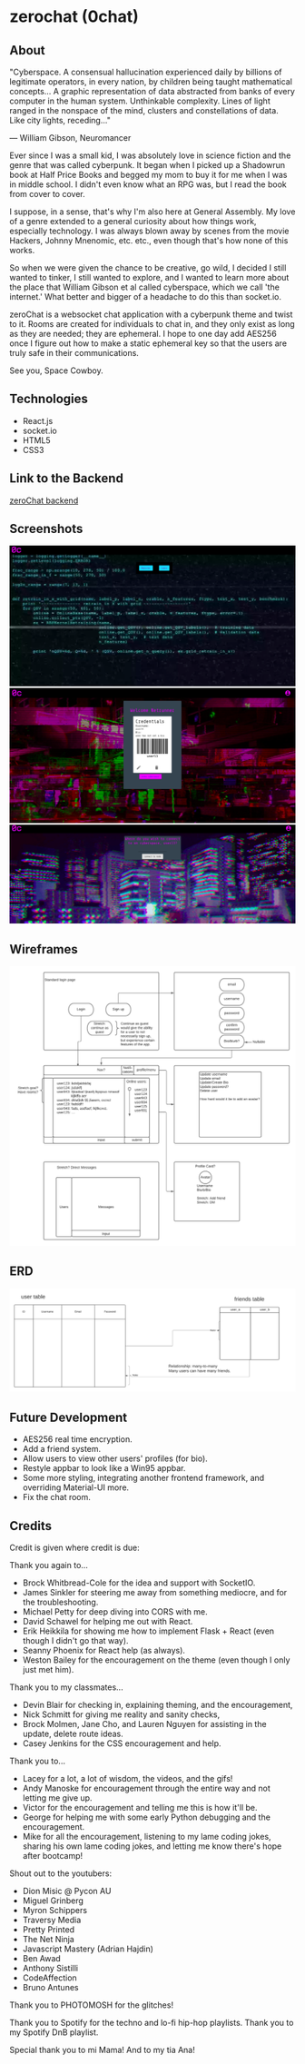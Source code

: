 # zerochat (0chat)

## About

"Cyberspace. A consensual hallucination experienced daily by billions of legitimate operators, in every nation, by children being taught mathematical concepts... A graphic representation of data abstracted from banks of every computer in the human system. Unthinkable complexity. Lines of light ranged in the nonspace of the mind, clusters and constellations of data. Like city lights, receding..."

― William Gibson, Neuromancer

Ever since I was a small kid, I was absolutely love in science fiction and the genre that was called cyberpunk. It began when I picked up a Shadowrun book at Half Price Books and begged my mom to buy it for me when I was in middle school. I didn't even know what an RPG was, but I read the book from cover to cover. 

I suppose, in a sense, that's why I'm also here at General Assembly. My love of a genre extended to a general curiosity about how things work, especially technology. I was always blown away by scenes from the movie Hackers, Johnny Mnenomic, etc. etc., even though that's how none of this works.

So when we were given the chance to be creative, go wild, I decided I still wanted to tinker, I still wanted to explore, and I wanted to learn more about the place that William Gibson et al called cyberspace, which we call 'the internet.' What better and bigger of a headache to do this than socket.io.

zeroChat is a websocket chat application with a cyberpunk theme and twist to it. Rooms are created for individuals to chat in, and they only exist as long as they are needed; they are ephemeral. I hope to one day add AES256 once I figure out how to make a static ephemeral key so that the users are truly safe in their communications.

See you, Space Cowboy.


## Technologies

* React.js
* socket.io
* HTML5
* CSS3

## Link to the Backend

[zeroChat backend](https://github.com/mgcarbonell/zerochat-backend)

## Screenshots

![login](./public/images/landingscreen.png)
![credentials](./public/images/credentialscreen.png)
![joinroomscreen](./public/images/joinroomscreen.png)

## Wireframes

![wireframe](./public/images/basicwireframes.png)

## ERD

![ERD](./public/images/zerochaterd.png)

## Future Development

* AES256 real time encryption.
* Add a friend system.
* Allow users to view other users' profiles (for bio).
* Restyle appbar to look like a Win95 appbar.
* Some more styling, integrating another frontend framework, and overriding Material-UI more.
* Fix the chat room.

## Credits

Credit is given where credit is due:

Thank you again to... 

* Brock Whitbread-Cole for the idea and support with SocketIO.
* James Sinkler for steering me away from something mediocre, and for the troubleshooting.
* Michael Petty for deep diving into CORS with me.
* David Schawel for helping me out with React.
* Erik Heikkila for showing me how to implement Flask + React (even though I didn't go that way).
* Seanny Phoenix for React help (as always).
* Weston Bailey for the encouragement on the theme (even though I only just met him).

Thank you to my classmates...

* Devin Blair for checking in, explaining theming, and the encouragement,
* Nick Schmitt for giving me reality and sanity checks,
* Brock Molmen, Jane Cho, and Lauren Nguyen for assisting in the update, delete route ideas.
* Casey Jenkins for the CSS encouragement and help.

Thank you to...
* Lacey for a lot, a lot of wisdom, the videos, and the gifs!
* Andy Manoske for encouragement through the entire way and not letting me give up.
* Victor for the encouragement and telling me this is how it'll be.
* George for helping me with some early Python debugging and the encouragement.
* Mike for all the encouragement, listening to my lame coding jokes, sharing his own lame coding jokes, and letting me know there's hope after bootcamp!

Shout out to the youtubers:
* Dion Misic @ Pycon AU
* Miguel Grinberg
* Myron Schippers
* Traversy Media
* Pretty Printed
* The Net Ninja
* Javascript Mastery (Adrian Hajdin)
* Ben Awad
* Anthony Sistilli
* CodeAffection
* Bruno Antunes

Thank you to PHOTOMOSH for the glitches!

Thank you to Spotify for the techno and lo-fi hip-hop playlists.
Thank you to my Spotify DnB playlist.

Special thank you to mi Mama! And to my tia Ana!
